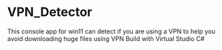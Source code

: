 # VPN_Detector
This console app for win11 can detect if you are using a VPN to help you avoid downloading huge files using VPN
Build with Virtual Studio C#
